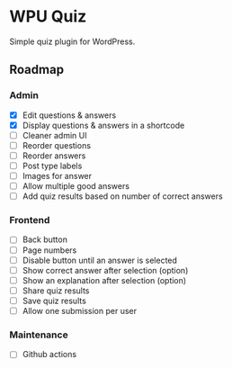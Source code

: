 # WPU Quiz

Simple quiz plugin for WordPress.

## Roadmap

### Admin
- [x] Edit questions & answers
- [x] Display questions & answers in a shortcode
- [ ] Cleaner admin UI
- [ ] Reorder questions
- [ ] Reorder answers
- [ ] Post type labels
- [ ] Images for answer
- [ ] Allow multiple good answers
- [ ] Add quiz results based on number of correct answers

### Frontend
- [ ] Back button
- [ ] Page numbers
- [ ] Disable button until an answer is selected
- [ ] Show correct answer after selection (option)
- [ ] Show an explanation after selection (option)
- [ ] Share quiz results
- [ ] Save quiz results
- [ ] Allow one submission per user

### Maintenance
- [ ] Github actions


